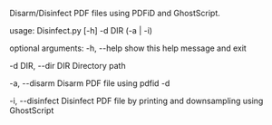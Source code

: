 Disarm/Disinfect PDF files using PDFiD and GhostScript.

usage: Disinfect.py [-h] -d DIR (-a | -i)

optional arguments:
  -h, --help         show this help message and exit

  -d DIR, --dir DIR  Directory path

  -a, --disarm       Disarm PDF file using pdfid -d

  -i, --disinfect    Disinfect PDF file by printing and downsampling using GhostScript